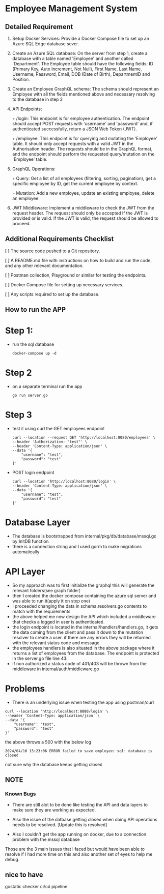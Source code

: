 # Employee Management System

## Detailed Requirement
1. Setup Docker Services: Provide a Docker Compose file to set up an Azure SQL Edge database sever.
2. Create an Azure SQL database: On the server from step 1, create a database with a table named 'Employee' and another called 'Department'. The Employee table should have the following fields: ID (Primary Key, Auto Increment, Not Null), First Name, Last Name, Username, Password, Email, DOB (Date of Birth), DepartmentID and Position.
3. Create an Employee GraphQL schema: The schema should represent an Employee with all the fields mentioned above and necessary resolving to the database in step 2
4.  API Endpoints:

    ◦ /login: This endpoint is for employee authentication. The endpoint should accept POST requests with 'username' and 'password' and, if authenticated successfully, return a JSON Web Token (JWT).

    ◦ /employee: This endpoint is for querying and mutating the 'Employee' table. It should only accept requests with a valid JWT in the Authorisation header. The requests should be in the GraphQL format, and the endpoint should perform the requested query/mutation on the 'Employee' table.

5. GraphQL Operations:

    ◦ Query: Get a list of all employees (filtering, sorting, pagination), get a specific employee by ID, get the current employee by context.

    ◦ Mutation: Add a new employee, update an existing employee, delete an employee

6. JWT Middleware: Implement a middleware to check the JWT from the request header. The request should only be accepted if the JWT is provided or is valid. If the JWT is valid, the request should be allowed to proceed.

## Additional Requirements Checklist

[ ] The source code pushed to a Git repository.

[ ] A README.md file with instructions on how to build and run the code, and any other relevant documentation.

[ ] Postman collection, Playground or similar for testing the endpoints.

[ ] Docker Compose file for setting up necessary services.

[ ] Any scripts required to set up the database.

## How to run the APP
 # Step 1:
- run the sql database

    ```
    docker-compose up -d
    ```

# Step 2
- on a separate terminal run the app
    ```
    go run server.go
    ```

# Step 3
- test it using curl the GET employees endpoint
    ```
    curl --location --request GET 'http://localhost:8080/employees' \
    --header 'Authorization: "test"' \
    --header 'Content-Type: application/json' \
    --data '{
        "username": "test",
        "password": "test"
    }'
    ```

- POST login endpoint
    ```
    curl --location 'http://localhost:8080/login' \
    --header 'Content-Type: application/json' \
    --data '{
        "username": "test",
        "password": "test"
    }'
    ```

# Database Layer
- The database is bootstrapped from internal/pkg/db/database/mssql.go by InitDB function
- there is a connection string and I used gorm to make migrations automatically


# API Layer
- So my approach was to first initialize the graphql this will generate the relevant folders(see graph folder)
- then I created the docker compose containing the azure sql server and was able to run it(apply it on step one)
- I proceeded changing the data in schema.resolvers.go contents to match with the requirements
- the above helped me now design the API which included a middleware that checks a logged in user is authenticated.
- the login endpoint is located in the internal/handlers/handlers.go, it gets the data coming from the client and pass it down to the mutation resolver to create a user. if there are any errors they will be returned with the relevant status code and message.
- the employees handlers is also situated in the above package where it returns a list of employees from the database. The endpoint is protected in the server.go file line 43.
- if non authorized a status code of 401/403 will be thrown from the middleware in internal/auth/middleware.go

# Problems
- There is an underlying issue when testing the app using postman/curl

```
curl --location 'http://localhost:8080/login' \
--header 'Content-Type: application/json' \
--data '{
    "username": "test",
    "password": "test"
}'
```

the above throws a 500 with the below log
```
2024/04/16 15:23:06 ERROR failed to save employee: sql: database is closed
``` 

not sure why the database keeps getting closed

## NOTE

### Known Bugs
- There are still alot to be done like testing the API and data layers to make sure they are working as expected.


- Also the issue of the datbase getting closed when doing API operations needs to be resolved. [Update this is resolved]

- Also I couldn't get the app running on docker, due to a connection problem with the mssql database


Those are the 3 main issues that I faced but would have been able to resolve if I had more time on this and also another set of eyes to help me debug.

## nice to have
gostatic checker
ci/cd pipeline
